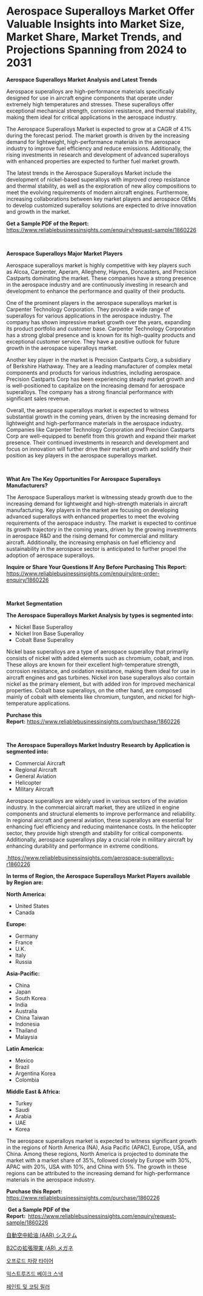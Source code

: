 <p><h1>Aerospace Superalloys Market Offer Valuable Insights into Market Size, Market Share, Market Trends, and Projections Spanning from 2024 to 2031</h1></p><p><strong>Aerospace Superalloys Market Analysis and Latest Trends</strong></p>
<p><p>Aerospace superalloys are high-performance materials specifically designed for use in aircraft engine components that operate under extremely high temperatures and stresses. These superalloys offer exceptional mechanical strength, corrosion resistance, and thermal stability, making them ideal for critical applications in the aerospace industry.</p><p>The Aerospace Superalloys Market is expected to grow at a CAGR of 4.1% during the forecast period. The market growth is driven by the increasing demand for lightweight, high-performance materials in the aerospace industry to improve fuel efficiency and reduce emissions. Additionally, the rising investments in research and development of advanced superalloys with enhanced properties are expected to further fuel market growth.</p><p>The latest trends in the Aerospace Superalloys Market include the development of nickel-based superalloys with improved creep resistance and thermal stability, as well as the exploration of new alloy compositions to meet the evolving requirements of modern aircraft engines. Furthermore, increasing collaborations between key market players and aerospace OEMs to develop customized superalloy solutions are expected to drive innovation and growth in the market.</p></p>
<p><strong>Get a Sample PDF of the Report:&nbsp;</strong> <a href="https://www.reliablebusinessinsights.com/enquiry/request-sample/1860226">https://www.reliablebusinessinsights.com/enquiry/request-sample/1860226</a></p>
<p>&nbsp;</p>
<p><strong>Aerospace Superalloys Major Market Players</strong></p>
<p><p>Aerospace superalloys market is highly competitive with key players such as Alcoa, Carpenter, Aperam, Allegheny, Haynes, Doncasters, and Precision Castparts dominating the market. These companies have a strong presence in the aerospace industry and are continuously investing in research and development to enhance the performance and quality of their products.</p><p>One of the prominent players in the aerospace superalloys market is Carpenter Technology Corporation. They provide a wide range of superalloys for various applications in the aerospace industry. The company has shown impressive market growth over the years, expanding its product portfolio and customer base. Carpenter Technology Corporation has a strong global presence and is known for its high-quality products and exceptional customer service. They have a positive outlook for future growth in the aerospace superalloys market.</p><p>Another key player in the market is Precision Castparts Corp, a subsidiary of Berkshire Hathaway. They are a leading manufacturer of complex metal components and products for various industries, including aerospace. Precision Castparts Corp has been experiencing steady market growth and is well-positioned to capitalize on the increasing demand for aerospace superalloys. The company has a strong financial performance with significant sales revenue.</p><p>Overall, the aerospace superalloys market is expected to witness substantial growth in the coming years, driven by the increasing demand for lightweight and high-performance materials in the aerospace industry. Companies like Carpenter Technology Corporation and Precision Castparts Corp are well-equipped to benefit from this growth and expand their market presence. Their continued investments in research and development and focus on innovation will further drive their market growth and solidify their position as key players in the aerospace superalloys market.</p></p>
<p>&nbsp;</p>
<p><strong>What Are The Key Opportunities For Aerospace Superalloys Manufacturers?</strong></p>
<p><p>The Aerospace Superalloys market is witnessing steady growth due to the increasing demand for lightweight and high-strength materials in aircraft manufacturing. Key players in the market are focusing on developing advanced superalloys with enhanced properties to meet the evolving requirements of the aerospace industry. The market is expected to continue its growth trajectory in the coming years, driven by the growing investments in aerospace R&D and the rising demand for commercial and military aircraft. Additionally, the increasing emphasis on fuel efficiency and sustainability in the aerospace sector is anticipated to further propel the adoption of aerospace superalloys.</p></p>
<p><strong>Inquire or Share Your Questions If Any Before Purchasing This Report:</strong> <a href="https://www.reliablebusinessinsights.com/enquiry/pre-order-enquiry/1860226">https://www.reliablebusinessinsights.com/enquiry/pre-order-enquiry/1860226</a></p>
<p>&nbsp;</p>
<p><strong>Market Segmentation</strong></p>
<p><strong>The Aerospace Superalloys Market Analysis by types is segmented into:</strong></p>
<p><ul><li>Nickel Base Superalloy</li><li>Nickel Iron Base Superalloy</li><li>Cobalt Base Superalloy</li></ul></p>
<p><p>Nickel base superalloys are a type of aerospace superalloy that primarily consists of nickel with added elements such as chromium, cobalt, and iron. These alloys are known for their excellent high-temperature strength, corrosion resistance, and oxidation resistance, making them ideal for use in aircraft engines and gas turbines. Nickel iron base superalloys also contain nickel as the primary element, but with added iron for improved mechanical properties. Cobalt base superalloys, on the other hand, are composed mainly of cobalt with elements like chromium, tungsten, and nickel for high-temperature applications.</p></p>
<p><strong>Purchase this Report:&nbsp;</strong><a href="https://www.reliablebusinessinsights.com/purchase/1860226">https://www.reliablebusinessinsights.com/purchase/1860226</a></p>
<p>&nbsp;</p>
<p><strong>The Aerospace Superalloys Market Industry Research by Application is segmented into:</strong></p>
<p><ul><li>Commercial Aircraft</li><li>Regional Aircraft</li><li>General Aviation</li><li>Helicopter</li><li>Military Aircraft</li></ul></p>
<p><p>Aerospace superalloys are widely used in various sectors of the aviation industry. In the commercial aircraft market, they are utilized in engine components and structural elements to improve performance and reliability. In regional aircraft and general aviation, these superalloys are essential for enhancing fuel efficiency and reducing maintenance costs. In the helicopter sector, they provide high strength and stability for critical components. Additionally, aerospace superalloys play a crucial role in military aircraft by enhancing durability and performance in extreme conditions.</p></p>
<p><a href="https://www.reliablebusinessinsights.com/aerospace-superalloys-r1860226">&nbsp;https://www.reliablebusinessinsights.com/aerospace-superalloys-r1860226</a></p>
<p><strong>In terms of Region, the Aerospace Superalloys Market Players available by Region are:</strong></p>
<p>
    <p> <strong> North America: </strong>
        <ul>
            <li>United States</li>
            <li>Canada</li>
        </ul>
        </p> 
    <p> <strong> Europe: </strong>
        <ul>
            <li>Germany</li>
            <li>France</li>
            <li>U.K.</li>
            <li>Italy</li>
            <li>Russia</li>
        </ul>
        </p> 
    <p> <strong> Asia-Pacific: </strong>
        <ul>
            <li>China</li>
            <li>Japan</li>
            <li>South Korea</li>
            <li>India</li>
            <li>Australia</li>
            <li>China Taiwan</li>
            <li>Indonesia</li>
            <li>Thailand</li>
            <li>Malaysia</li>
        </ul>
        </p> 
    <p> <strong> Latin America: </strong>
        <ul>
            <li>Mexico</li>
            <li>Brazil</li>
            <li>Argentina Korea</li>
            <li>Colombia</li>
        </ul>
        </p> 
    <p> <strong> Middle East & Africa: </strong>
        <ul>
            <li>Turkey</li>
            <li>Saudi</li>
            <li>Arabia</li>
            <li>UAE</li>
            <li>Korea</li>
        </ul>
    </p>
    </p>
<p><p>The aerospace superalloys market is expected to witness significant growth in the regions of North America (NA), Asia Pacific (APAC), Europe, USA, and China. Among these regions, North America is projected to dominate the market with a market share of 35%, followed closely by Europe with 30%, APAC with 20%, USA with 10%, and China with 5%. The growth in these regions can be attributed to the increasing demand for high-performance materials in the aerospace industry.</p></p>
<p><strong>Purchase this Report: </strong><a href="https://www.reliablebusinessinsights.com/purchase/1860226">https://www.reliablebusinessinsights.com/purchase/1860226</a></p>
<p>&nbsp;<strong>Get a Sample PDF of the Report:&nbsp;&nbsp;</strong><a href="https://www.reliablebusinessinsights.com/enquiry/request-sample/1860226">https://www.reliablebusinessinsights.com/enquiry/request-sample/1860226</a></p>
<p><strong></strong></p>
<p><p><a href="https://github.com/DwightHuels1/Market-Research-Report-List-1/blob/main/6081856129041.md">自動空中給油 (AAR) システム</a></p><p><a href="https://github.com/tanyaali3/Market-Research-Report-List-1/blob/main/5395220129040.md">B2Cの拡張現実 (AR) メガネ</a></p><p><a href="https://github.com/vsn7qpua81q/Market-Research-Report-List-2/blob/main/5843944116497.md">오프로드 차량 타이어</a></p><p><a href="https://medium.com/@othaleffler66/%EA%B8%80%EB%A1%9C%EB%B2%8C-%EB%A0%8C%ED%88%AC%EB%93%9C-%EA%B5%AC%EC%9A%B4-%EA%B3%BC%EC%9E%90-%EC%8B%9C%EC%9E%A5-%EA%B7%9C%EB%AA%A8%EB%8A%94-2024%EB%85%84%EB%B6%80%ED%84%B0-2031%EB%85%84%EA%B9%8C%EC%A7%80-%EC%9D%98-cagr%EB%A5%BC-%EA%B2%BD%ED%97%98%ED%95%A0-%EA%B2%83%EC%9C%BC%EB%A1%9C-%EC%98%88%EC%83%81%EB%90%98%EB%A9%B0-%EC%82%B0%EC%97%85-%EC%A0%84%EB%A7%9D%EC%97%90-%EB%94%B0%EB%A5%B4%EB%A9%B4-%EC%9D%B4%EB%A0%87%EC%8A%B5%EB%8B%88%EB%8B%A4-f773833f239c">익스트루즈드 베이크 스낵</a></p><p><a href="https://github.com/Elenrrera7685/Market-Research-Report-List-2/blob/main/4257807116498.md">페인트 및 코팅 필러</a></p></p>